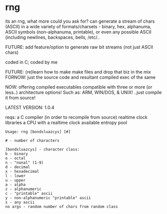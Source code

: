 # rng
its an rng, what more could you ask for? 
can generate a stream of chars (ASCII) in a wide variety of formats/charsets - binary, hex, alphanuma, ASCII symbols (non-alphanuma, printable), or even any possible ASCII (including newlines, backspaces, bells, /etc/..

FUTURE: add feature/option to generate raw bit streams (not just ASCII chars)


coded in C; coded by me

FUTURE: (re)learn how to make make files and drop that biz in the mix
FORNOW: just the source code and resultant compiled exec of the same

NOW: offering compiled executables compatible with three or more (or less..) architecture options! Such as: ARM, WIN/DOS, & UNIX!
..just compile it from source!

LATEST VERSION: 1.0.4

reqs: 
a C compiler (in order to recompile from source)
realtime clock libraries
a CPU with a realtime clock
available entropy pool

```
Usage: rng [bondxluazcys] [#]

# - number of characters

[bondxluazcys] - character class:
b - binary
o - octal
n - "nonal" (1-9)
d - decimal
x - hexadecimal
l - lower
u - upper
a - alpha
z - alphanumeric
c - "printable" ascii
y - non-alphanumeric "printable" ascii
s - any ascii
no args - random number of chars from random class
```
